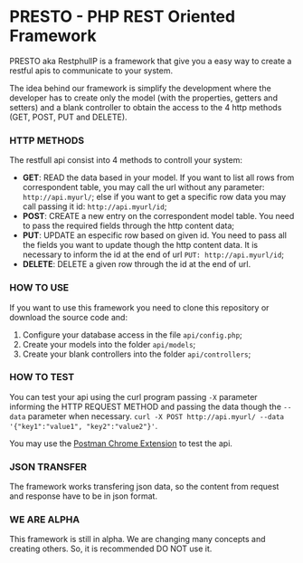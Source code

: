 # PRESTO - PHP REST Oriented Framework

PRESTO aka RestphullP is a framework that give you a easy way to create a restful apis to communicate to your system.

The idea behind our framework is simplify the development where the developer has to create only the model (with the properties, getters and setters) and a blank controller to obtain the access to the 4 http methods (GET, POST, PUT and DELETE).

### HTTP METHODS

The restfull api consist into 4 methods to controll your system:

* **GET**: READ the data based in your model. If you want to list all rows from correspondent table, you may call the url without any parameter: ```http://api.myurl/```; else if you want to get a specific row data you may call passing it id: ```http://api.myurl/id```;
* **POST**: CREATE a new entry on the correspondent model table. You need to pass the required fields through the http content data;
* **PUT**: UPDATE an especific row based on given id. You need to pass all the fields you want to update though the http content data. It is necessary to inform the id at the end of url ```PUT: http://api.myurl/id```;
* **DELETE**: DELETE a given row through the id at the end of url.

### HOW TO USE

If you want to use this framework you need to clone this repository or download the source code and:

1. Configure your database access in the file ```api/config.php```;
2. Create your models into the folder ```api/models```;
3. Create your blank controllers into the folder ```api/controllers```;

### HOW TO TEST

You can test your api using the curl program passing ```-X``` parameter informing the HTTP REQUEST METHOD and passing the data though the ```--data``` parameter when necessary.
```curl -X POST http://api.myurl/ --data '{"key1":"value1", "key2":"value2"}'```.

You may use the [Postman Chrome Extension](https://chrome.google.com/webstore/detail/postman-rest-client/fdmmgilgnpjigdojojpjoooidkmcomcm) to test the api.

### JSON TRANSFER

The framework works transfering json data, so the content from request and response have to be in json format.

### WE ARE ALPHA

This framework is still in alpha. We are changing many concepts and creating others. So, it is recommended DO NOT use it.



